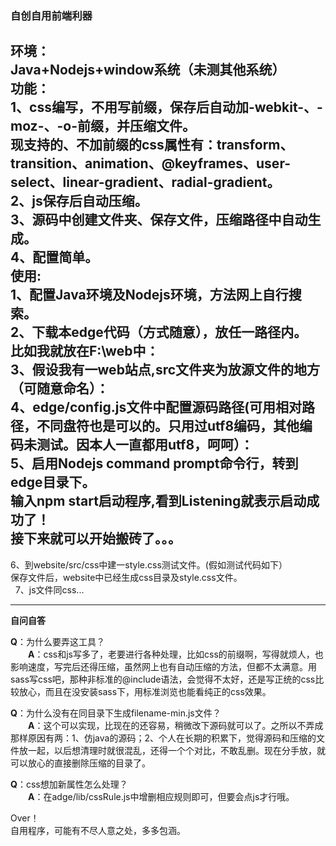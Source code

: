 <h3>自创自用前端利器</h3>

  <b>环境</b>：<br />
  Java+Nodejs+window系统（未测其他系统）<br />
  <b>功能</b>：<br />
  1、css编写，不用写前缀，保存后自动加-webkit-、-moz-、-o-前缀，并压缩文件。<br />
  现支持的、不加前缀的css属性有：transform、transition、animation、@keyframes、user-select、linear-gradient、radial-gradient。<br />
  2、js保存后自动压缩。<br />
  3、源码中创建文件夹、保存文件，压缩路径中自动生成。<br />
  4、配置简单。<br />
 <b>使用</b>:<br />
 1、配置Java环境及Nodejs环境，方法网上自行搜索。<br />
 2、下载本edge代码（方式随意），放任一路径内。<br />
 比如我就放在F:\web中：<br />
 <img src="http://anderpang.github.io/blog/images/article/1458100529295/1.jpg" alt="" /><br />
 3、假设我有一web站点,src文件夹为放源文件的地方（可随意命名）：<br />
 <img src="http://anderpang.github.io/blog/images/article/1458100529295/2.jpg" alt="" /><br />
 4、edge/config.js文件中配置源码路径(可用相对路径，不同盘符也是可以的。只用过utf8编码，其他编码未测试。因本人一直都用utf8，呵呵）：<br />
 <img src="http://anderpang.github.io/blog/images/article/1458100529295/3.jpg" alt="" /><br />
 5、启用Nodejs command prompt命令行，转到edge目录下。<br />
   输入npm start启动程序,看到Listening就表示启动成功了！<br />
   <img src="http://anderpang.github.io/blog/images/article/1458100529295/4.jpg" alt="" /><br />
   接下来就可以开始搬砖了。。。<br />
   -----------------------------------------------
 6、到website/src/css中建一style.css测试文件。(假如测试代码如下）<br />
 <img src="http://anderpang.github.io/blog/images/article/1458100529295/5.jpg" alt="" /><br />
 保存文件后，website中已经生成css目录及style.css文件。<br />
 <img src="http://anderpang.github.io/blog/images/article/1458100529295/6.jpg" alt="" />
 <img src="http://anderpang.github.io/blog/images/article/1458100529295/7.jpg" alt="" />
 7、js文件同css...<br />
 <hr />
 <p><b>自问自答</b></p>
 <p>
    <b>Q</b>：为什么要弄这工具？<br />
    &emsp;&emsp;<b>A</b>：css和js写多了，老要进行各种处理，比如css的前缀啊，写得就烦人，也影响速度，写完后还得压缩，虽然网上也有自动压缩的方法，但都不太满意。用sass写css吧，那种非标准的@include语法，会觉得不太好，还是写正统的css比较放心，而且在没安装sass下，用标准浏览也能看纯正的css效果。
 </p>
 <p>
    <b>Q</b>：为什么没有在同目录下生成filename-min.js文件？<br />
    &emsp;&emsp;<b>A</b>：这个可以实现，比现在的还容易，稍微改下源码就可以了。之所以不弄成那样原因有两：1、仿java的源码；2、个人在长期的积累下，觉得源码和压缩的文件放一起，以后想清理时就很混乱，还得一个个对比，不敢乱删。现在分手放，就可以放心的直接删除压缩的目录了。
 </p>
 <p>
    <b>Q</b>：css想加新属性怎么处理？<br />
    &emsp;&emsp;<b>A</b>：在adge/lib/cssRule.js中增删相应规则即可，但要会点js才行哦。
 </p>
 Over！<br />
 自用程序，可能有不尽人意之处，多多包涵。<br />